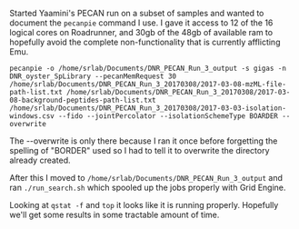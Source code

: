 Started Yaamini's PECAN run on a subset of samples and wanted to document the `pecanpie` command I use. I gave it access to 12 of the 16 logical cores on Roadrunner, and 30gb of the 48gb of available ram to hopefully avoid the complete non-functionality that is currently afflicting Emu.  

`pecanpie -o /home/srlab/Documents/DNR_PECAN_Run_3_output -s gigas -n DNR_oyster_SpLibrary --pecanMemRequest 30 /home/srlab/Documents/DNR_PECAN_Run_3_20170308/2017-03-08-mzML-file-path-list.txt /home/srlab/Documents/DNR_PECAN_Run_3_20170308/2017-03-08-background-peptides-path-list.txt /home/srlab/Documents/DNR_PECAN_Run_3_20170308/2017-03-03-isolation-windows.csv --fido --jointPercolator --isolationSchemeType BOARDER --overwrite`

The --overwrite is only there because I ran it once before forgetting the spelling of "BORDER" used so I had to tell it to overwrite the directory already created.

After this I moved to `/home/srlab/Documents/DNR_PECAN_Run_3_output` and ran `./run_search.sh` which spooled up the jobs properly with Grid Engine.

Looking at `qstat -f` and `top` it looks like it is running properly. Hopefully we'll get some results in some tractable amount of time.
